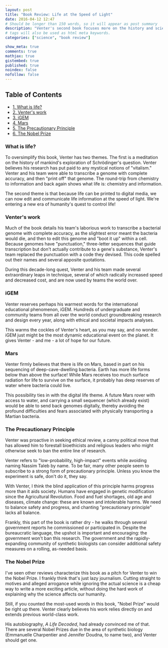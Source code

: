```yaml
---
layout: post
title: "Book Review: Life at the Speed of Light"
date: 2016-04-12 12:47
# Should be longer than 150 words, so it will appear as post summary
description: "Venter's second book focuses more on the history and science of genomics and synthetic biology, as well as promises and perils. A little dryer than the autobiography, but a good read."
# tags will also be used as html meta keywords.
categories: ["science", "book review"]

show_meta: true
comments: true
mathjax: true
gistembed: true
published: true
noindex: false
nofollow: false
---
```


<div id="table-of-contents">
<h2>Table of Contents</h2>
<div id="text-table-of-contents">
<ul>
<li><a href="#orgheadline1">1. What is life?</a></li>
<li><a href="#orgheadline2">2. Venter's work</a></li>
<li><a href="#orgheadline3">3. iGEM</a></li>
<li><a href="#orgheadline4">4. Mars</a></li>
<li><a href="#orgheadline5">5. The Precautionary Principle</a></li>
<li><a href="#orgheadline6">6. The Nobel Prize</a></li>
</ul>
</div>
</div>

### What is life?

To oversimplify this book, Venter has two themes. The first is a meditation on the
history of mankind's exploration of Schrödinger's question. Venter believes his research
has put paid to any mystical notions of "vitalism." Venter and his team were able
to transcribe a genome with complete accuracy, and then "print off" that genome.
The round-trip from chemistry to information and back again shows what life is: chemistry and information.

The second theme is that because life can be printed to digital media, we can now edit
and communicate life information at the speed of light. We're entering a new era of
humanity's quest to control life!

### Venter's work

Much of the book details his team's laborious work to transcribe a bacterial genome
with complete accuracy, as the slightest error meant the bacteria would die, and then to edit
this genome and "boot it up" within a cell. Because genomes have "punctuation,"
three-letter sequences that guide transcription but don't actually contribute to a gene's
substance, Venter's team replaced the punctuation with a code they devised. This code
spelled out their names and several apposite quotations.

During this decade-long quest, Venter and his team made several extraordinary leaps in technique,
several of which radically increased speed and decreased cost, and are now used by teams the world over.

### iGEM

Venter reserves perhaps his warmest words for the international educational phenomenon,
iGEM. Hundreds of undergraduate and community teams from all over the world conduct 
groundbreaking research and design every year, along with ethical and societal impacts analyses.

This warms the cockles of Venter's heart, as you may say, and no wonder. iGEM just might
be the most dynamic educational event on the planet. It gives Venter - and me - a lot of hope for
our future.

### Mars

Venter firmly believes that there is life on Mars, based in part on his sequencing
of deep-cave-dwelling bacteria. Earth has more life forms below than above the surface!
While Mars receives too much surface radiation for life to survive on the surface,
it probably has deep reserves of water where bacteria could live.

This possibility ties in with the digital life theme. A future Mars rover
with access to water, and carrying a small sequencer (which already exist) would
be able to send back genomes digitally, thereby avoiding the profound difficulties
and fears associated with physically transporting a Martian bacteria.

### The Precautionary Principle

Venter was proactive in seeking ethical review, a canny political move that has allowed
him to forestall bioethicists and religious leaders who might otherwise seek to ban the
entire line of research.

Venter refers to "low-probability, high-impact" events while avoiding naming Nassim Taleb by name.
To be fair, many other people seem to subscribe to a strong form of precautionary principle.
Unless you know the experiment is safe, don't do it, they say. 

With Venter, I think the blind application of this principle harms progress more than it aids society.
Humans have engaged in genetic modification since the Agricultural Revolution.
Food and fuel shortages, old age and diseases, climate change: these are known and intolerable harms.
We need to balance safety and progress, and chanting "precautionary principle" lacks all balance.

Frankly, this part of the book is rather dry - he walks through several government reports
he commissioned or participated in. Despite the bureaucratic language, the upshot is important
and encouraging: the government won't ban this research. The government and the rapidly-expanding
community of synthetic biologists can consider additional safety measures on a rolling, as-needed
basis.

### The Nobel Prize

I've seen other reviews characterize this book as a pitch for Venter to win the Nobel Prize.
I frankly think that's just lazy journalism. Cutting straight to motives and alleged arrogance while ignoring the actual
science is a cheap way to write a more exciting article, without doing the hard work of explaining
why the science affects our humanity.

Still, if you counted the most-used words in this book, "Nobel Prize" would be right up there.
Venter clearly believes his work relies directly on and extends previous world-class work.

His autobiography, *A Life Decoded*, had already convinced me of that. There are several Nobel Prizes
due in the area of synthetic biology (Emmanuelle Charpentier and Jennifer Doudna, to name two),
and Venter should get one.
